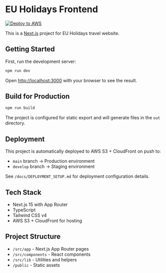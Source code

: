 # EU Holidays Frontend

[![Deploy to AWS](https://github.com/kelvinchng/eu-frontend-new/actions/workflows/deploy.yml/badge.svg)](https://github.com/kelvinchng/eu-frontend-new/actions/workflows/deploy.yml)

This is a [Next.js](https://nextjs.org) project for EU Holidays travel website.

## Getting Started

First, run the development server:

```bash
npm run dev
```

Open [http://localhost:3000](http://localhost:3000) with your browser to see the result.

## Build for Production

```bash
npm run build
```

The project is configured for static export and will generate files in the `out` directory.

## Deployment

This project is automatically deployed to AWS S3 + CloudFront on push to:
- `main` branch → Production environment
- `develop` branch → Staging environment

See `/docs/DEPLOYMENT_SETUP.md` for deployment configuration details.

## Tech Stack

- Next.js 15 with App Router
- TypeScript
- Tailwind CSS v4
- AWS S3 + CloudFront for hosting

## Project Structure

- `/src/app` - Next.js App Router pages
- `/src/components` - React components
- `/src/lib` - Utilities and helpers
- `/public` - Static assets